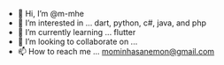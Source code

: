- 👋 Hi, I’m @m-mhe
- 👀 I’m interested in ... dart, python, c#, java, and php 
- 🌱 I’m currently learning ... flutter
- 💞️ I’m looking to collaborate on ...
- 📫 How to reach me ... mominhasanemon@gmail.com

<!---
m-mhe/m-mhe is a ✨ special ✨ repository because its `README.md` (this file) appears on your GitHub profile.
You can click the Preview link to take a look at your changes.
--->
